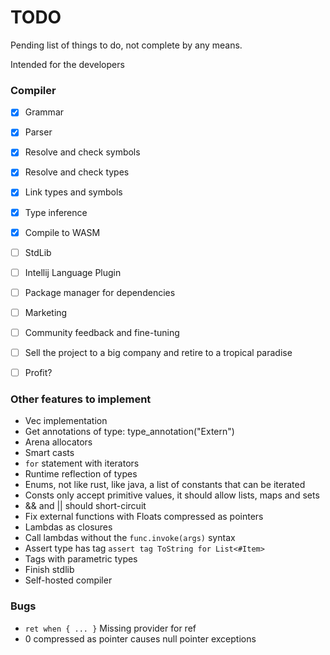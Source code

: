# TODO

Pending list of things to do, not complete by any means.

Intended for the developers

### Compiler

- [x] Grammar
- [x] Parser
- [x] Resolve and check symbols
- [x] Resolve and check types
- [x] Link types and symbols
- [x] Type inference
- [x] Compile to WASM
- [ ] StdLib
- [ ] Intellij Language Plugin
- [ ] Package manager for dependencies
- [ ] Marketing
- [ ] Community feedback and fine-tuning
- [ ] Sell the project to a big company and retire to a tropical paradise
- [ ] Profit?


### Other features to implement
- Vec implementation
- Get annotations of type: type_annotation<Box>("Extern")
- Arena allocators
- Smart casts
- `for` statement with iterators
- Runtime reflection of types
- Enums, not like rust, like java, a list of constants that can be iterated
- Consts only accept primitive values, it should allow lists, maps and sets
- && and || should short-circuit
- Fix external functions with Floats compressed as pointers
- Lambdas as closures
- Call lambdas without the `func.invoke(args)` syntax
- Assert type has tag `assert tag ToString for List<#Item>`
- Tags with parametric types
- Finish stdlib
- Self-hosted compiler

### Bugs
- `ret when { ... }` Missing provider for ref
- 0 compressed as pointer causes null pointer exceptions